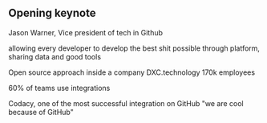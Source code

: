 ## Opening keynote

Jason Warner, Vice president of tech in Github

allowing every developer to develop the best shit possible through platform, sharing data and good tools

Open source approach inside a company
DXC.technology 170k employees

60% of teams use integrations

Codacy, one of the most successful integration on GitHub
"we are cool because of GitHub"
